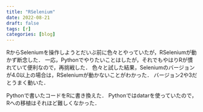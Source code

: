 ```yaml
---
title: "RSelenium"
date: 2022-08-21
draft: false
tags: [r]
categories: [blog]
---
```


RからSeleniumを操作しようとだいぶ前に色々とやっていたが，RSeleniumが動かず断念した．
一応，Pythonでやりたいことはしたが，それでもやはりRが慣れていて便利なので，再挑戦した．
色々と試した結果，Seleniumのバージョンが4.0以上の場合は，RSeleniumが動かないことがわかった．
バージョン2や3だとうまく動いた．

Pythonで書いたコードをRに書き換えた．
Pythonではdatarを使っていたので，Rへの移植はそれほど難しくなかった．
